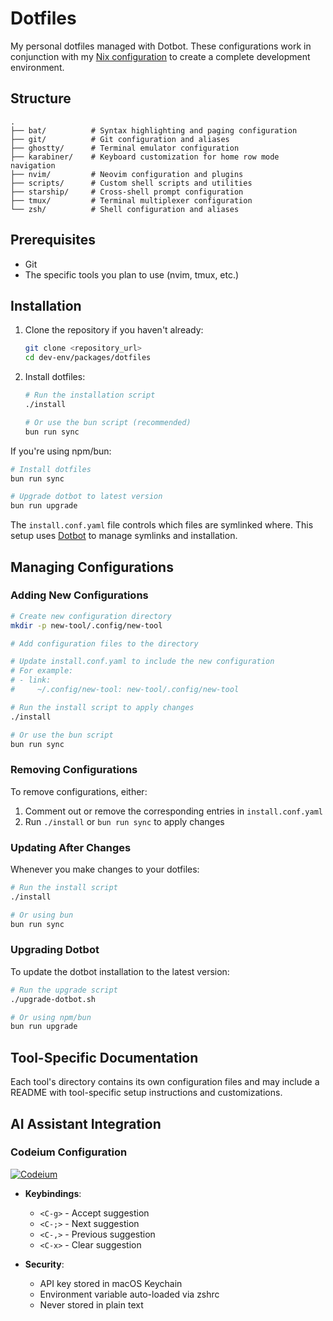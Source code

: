 # Dotfiles

My personal dotfiles managed with Dotbot. These configurations work in conjunction with my [Nix configuration](../nix/README.md) to create a complete development environment.

## Structure

```
.
├── bat/          # Syntax highlighting and paging configuration
├── git/          # Git configuration and aliases
├── ghostty/      # Terminal emulator configuration
├── karabiner/    # Keyboard customization for home row mode navigation
├── nvim/         # Neovim configuration and plugins
├── scripts/      # Custom shell scripts and utilities
├── starship/     # Cross-shell prompt configuration
├── tmux/         # Terminal multiplexer configuration
└── zsh/          # Shell configuration and aliases
```

## Prerequisites

- Git
- The specific tools you plan to use (nvim, tmux, etc.)

## Installation

1. Clone the repository if you haven't already:
   ```bash
   git clone <repository_url>
   cd dev-env/packages/dotfiles
   ```

2. Install dotfiles:
   ```bash
   # Run the installation script
   ./install
   
   # Or use the bun script (recommended)
   bun run sync
   ```

If you're using npm/bun:
```bash
# Install dotfiles
bun run sync

# Upgrade dotbot to latest version
bun run upgrade
```

The `install.conf.yaml` file controls which files are symlinked where. This setup uses [Dotbot](https://github.com/anishathalye/dotbot) to manage symlinks and installation.

## Managing Configurations

### Adding New Configurations
```bash
# Create new configuration directory
mkdir -p new-tool/.config/new-tool

# Add configuration files to the directory

# Update install.conf.yaml to include the new configuration
# For example:
# - link:
#     ~/.config/new-tool: new-tool/.config/new-tool

# Run the install script to apply changes
./install

# Or use the bun script
bun run sync
```

### Removing Configurations
To remove configurations, either:
1. Comment out or remove the corresponding entries in `install.conf.yaml`
2. Run `./install` or `bun run sync` to apply changes

### Updating After Changes
Whenever you make changes to your dotfiles:
```bash
# Run the install script
./install

# Or using bun
bun run sync
```

### Upgrading Dotbot
To update the dotbot installation to the latest version:
```bash
# Run the upgrade script
./upgrade-dotbot.sh

# Or using npm/bun
bun run upgrade
```

## Tool-Specific Documentation

Each tool's directory contains its own configuration files and may include a README with tool-specific setup instructions and customizations.

## AI Assistant Integration

### Codeium Configuration

[![Codeium](https://img.shields.io/badge/Codeium-AI%20Assistant-blue)](https://codeium.com)

- **Keybindings**:
  - `<C-g>` - Accept suggestion
  - `<C-;>` - Next suggestion
  - `<C-,>` - Previous suggestion
  - `<C-x>` - Clear suggestion
  
- **Security**:
  - API key stored in macOS Keychain
  - Environment variable auto-loaded via zshrc
  - Never stored in plain text
